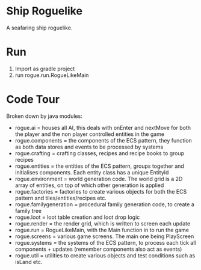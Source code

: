 # Ship Roguelike
A seafaring ship roguelike.

# Run
1. Import as gradle project
2. run rogue.run.RogueLikeMain

# Code Tour
Broken down by java modules:
- rogue.ai = houses all AI, this deals with onEnter and nextMove for both the player and the non player controlled entities in the game
- rogue.components = the components of the ECS pattern, they function as both data stores and events to be processed by systems
- rogue.crafting = crafting classes, recipes and recipe books to group recipes
- rogue.entities = the entities of the ECS pattern, groups together and initialises components. Each entity class has a unique EntityId
- rogue.environment = world generation code. The world grid is a 2D array of entities, on top of which other generation is applied
- rogue.factories = factories to create various objects for both the ECS pattern and tiles/entities/recipes etc.
- rogue.familygeneration = procedural family generation code, to create a family tree
- rogue.loot = loot table creation and loot drop logic
- rogue.render = the render grid, which is written to screen each update
- rogue.run = RogueLikeMain, with the Main function in to run the game
- rogue.screens = various game screens. The main one being PlayScreen
- rogue.systems = the systems of the ECS pattern, to process each tick all components + updates (remember components also act as events)
- rogue.util = utilities to create various objects and test conditions such as isLand etc.


